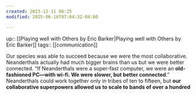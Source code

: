 ```yaml
---
created: 2023-12-11 08:25
modified: 2025-06-16T07:04:32-04:00

---
```

up::  [[Playing well with Others by Eric Barker|Playing well with Others by Eric Barker]]
tags:: [[communication]]

Our species was able to succeed because we were the most collaborative. Neanderthals actually had much bigger brains than us but we were better connected.
“If Neanderthals were a super-fast computer, we were an **old-fashioned PC—with wi-fi. We were slower, but better connected**.”
Neanderthals could work together only in tribes of ten to fifteen, but **our collaborative superpowers allowed us to scale to bands of over a hundred**
